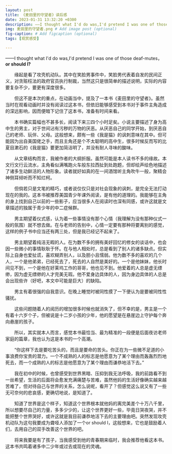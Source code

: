 ```yaml
---
layout: post
title: 《麦田里的守望者》读后感
date: 2023-01-31 13:32:20 +0300
description: ——I thought what I'd do was,I'd pretend I was one of those deaf-mutes， or should I? # Add post description (optional)
img: 麦田里的守望者.png # Add image post (optional)
fig-caption: # Add figcaption (optional)
tags: [观赏感受]

---
```


——I thought what I'd do was,I'd pretend I was one of those deaf-mutes， **or should I?**

&emsp;&emsp;缘起是看了攻壳机动队。其中在笑脸男事件中，笑脸男代表着自发的民间正义，对贪赃枉法的政府官员执行制裁，当然这只是很简单的描述说明，实际的内容要复杂不少，要更有深度很多。

&emsp;&emsp;但这不是本次的重点，在动画当中，提及了一本书《麦田里的守望者》。虽然当时在观看动画时并没有阅读过这本书，但依旧能够感受到本书对于事件主角造成的深远影响，因而便暗下记住了这本书，准备有时间来看。

&emsp;&emsp;本书确实篇幅也不甚多长，阅读下来三四个小时足矣。小说主要描述了身为高中生的男主，对于世间沾有污秽的万物的厌恶。从厌恶自己的同学开始，到厌恶自己的老师、玩伴、父母。这般想来，颇有一些《我是猫》的讽刺意味在其中。但可能因为出自美国佬之手，而且主角还是个不太聪明的高中生，很多时候反而写的比夏目漱石的《我是猫》要更加简洁明了，并没有耐人寻味的酸味。

&emsp;&emsp;从文章结构而言，我被作者的大纲折服。虽然可能是本人读书不多的缘故。本文行文行云流水，主角看似满嘴跑火车般东拉西扯到处跑题，但却绘声绘色地描述了诸多生动鲜活的人物形象。读者就好如真的在一间酒馆听主角吹牛一般，聚精会神侧耳倾听而不知烂柯。

&emsp;&emsp;但倘若只是文笔的精巧，或者说仅仅只是对社会现象的讽刺，是完全无法打动现在的我的。这本书被推荐美国青少年课外阅读，是有他的道理的。我能够在主角的身上找到自己以前的一些影子，应当很多人在阅读时也深有同感，或许这就是文章描述的独属于青少年的中二症候群。

&emsp;&emsp;男主期望着仪式感，认为着一些事情没有那个心情（我理解为没有那种仪式一般的氛围）就不想去做。在与老师的告别中，心情一定要有那种将要离别的感觉，这样的例子书中应当还有两三处，但是我已经记不起来了。

&emsp;&emsp;男主期望着纯洁无暇的人。在为数不多的拥有美好回忆的修女的谈话中，也会因一些微小的事情耿耿于怀。在与他人相处时，总是看到了别人的诸多缺点。但实际上自身也爱扯谎，喜欢糊弄别人，以及胆小且懦弱。他为数不多的喜欢的几个人，一个是他弟弟，已经死去了，死去的人自然是美好的。一个是他妹妹，他长时间见不到，一个是他在好莱坞工作的哥哥，他也见不到。他爱着的人总是虚无缥缈，因为虚无缥缈的人才完美无瑕。他不爱身边具体的人，因为身边具体的人总是会出现些许（好吧，本文中可能是巨大）的缺陷。

&emsp;&emsp;男主有着很强的自我意识。在晚上睡觉时被同性摸了一下便认为是要被同性性骚扰。

&emsp;&emsp;这些问题随着人的阅历的增加很多时候也就消失了，但不幸的是，男主是一个有着十六岁个子，但被说是十二岁小孩的少年，他的愿望是在悬崖边上守护每个奔向悬崖的孩子。

&emsp;&emsp;所以，其实就本人而言，感觉本书最恰当、最为精准的一段便是后面夜访老师家庭的篇章，我也认为这是本书的一个高潮。

&emsp;&emsp;“你这样下去是要吃苦头的，而且是要命的苦头。你正在为一些微不足道的小事浪费你宝贵的潜力。一个不成熟的人的标志是他愿意为了某个理由而轰轰烈烈地死去，而一个成熟的人的标志是他愿意为了某个理由而谦恭地活下去。”

&emsp;&emsp;我在初中的时候，也曾感受到世界黑暗、压抑到我无法呼吸，我的前路看不到一丝希望，生活的后面将会愈发充满痛楚与苦难，虽然他妈的生活好像确实越来越苦难了，但对待自己与世界的关系，怎么说呢，看开了？但感觉这么说又有了一些无可奈何的悲哀感，更确切地说，是知道了。

&emsp;&emsp;知道了世界是这个样子，知道这个世界根本就他妈的离完美差个十万八千里，所以想要尽自己的力量，多多少少的，让这个世界更好一些，毕竟日哭夜哭，并不能把整个世界哭好，或许这就是我目前谦恭地活下去的主要理由吧。突然发现攻壳机动队为这句我要成为聋哑人添加了一个or should I，这般想来，它也是鼓励着人们，去用自己的双手改善这个世界的吧。

&emsp;&emsp;将来我要是有了孩子，当我感受到他的青春期来临时，我会推荐他看这本书。这本书共鸣着诸多中二少年或过去或现在的灵魂。